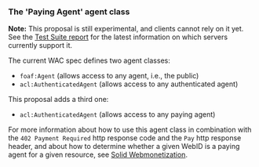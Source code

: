 ### The 'Paying Agent' agent class

**Note:** This proposal is still experimental, and clients cannot rely
on it yet. See the [Test Suite report](https://github.com/solid/test-suite#table)
for the latest information on which servers currently support it.

The current WAC spec defines two agent classes:
* `foaf:Agent` (allows access to any agent, i.e., the public)
* `acl:AuthenticatedAgent` (allows access to any authenticated agent)

This proposal adds a third one:
* `acl:AuthenticatedAgent` (allows access to any paying agent)

For more information about how to use this agent class in combination with
the `402 Payment Required` http response code and the `Pay` http response header,
and about how to determine whether a given WebID
is a paying agent for a given resource, see [Solid Webmonetization](https://github.com/solid/webmonetization/blob/main/README.md#requiring-payment-for-resources).